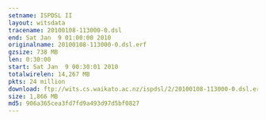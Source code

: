```yaml
---
setname: ISPDSL II
layout: witsdata
tracename: 20100108-113000-0.dsl
end: Sat Jan  9 01:00:00 2010
originalname: 20100108-113000-0.dsl.erf
gzsize: 738 MB
len: 0:30:00
start: Sat Jan  9 00:30:01 2010
totalwirelen: 14,267 MB
pkts: 24 million
download: ftp://wits.cs.waikato.ac.nz/ispdsl/2/20100108-113000-0.dsl.erf.gz
size: 1,866 MB
md5: 906a365cea3fd7fd9a493d97d5bf0827
---
```

